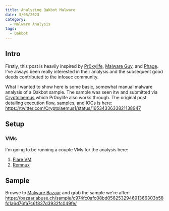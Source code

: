```yaml
---
title: Analyzing Qakbot Malware
date: 3/05/2023
category:
  - Malware Analysis
tags:
  - Qakbot
---
```


## Intro
Firstly, this post is heavily inspired by [Pr0xylife](https://twitter.com/pr0xylife), [Malware Guy](https://twitter.com/themalwareguy), and [Phage](https://twitter.com/phage_nz). I've always been really interested in their analysis and the subsequent good deeds contributed to the infosec community. 

What I wanted to show here is some basic, somewhat manual malware analysis of a Qakbot sample. The sample was seen itw and submitted via [Cryptolaemus](https://twitter.com/Cryptolaemus1),which Pr0xylife also works through. The original post detailing execution flow, samples, and IOCs is here: https://twitter.com/Cryptolaemus1/status/1653433633821138947


## Setup
### VMs
I'm going to be running a couple VMs for the analysis here:

1. [Flare VM](https://github.com/mandiant/flare-vm)
2. [Remnux](https://docs.remnux.org/install-distro/get-virtual-appliance)

## Sample

Browse to [Malware Bazaar](https://bazaar.abuse.ch/) and grab the sample we're after: https://bazaar.abuse.ch/sample/c974fc0afc08bd056253294691366303b58fc1a6d76fa7c6f837d3932fc049fe/


